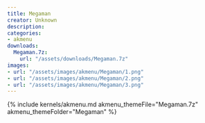```yaml
---
title: Megaman
creator: Unknown
description: 
categories:
- akmenu
downloads:
  Megaman.7z:
    url: "/assets/downloads/Megaman.7z"
images:
- url: "/assets/images/akmenu/Megaman/1.png"
- url: "/assets/images/akmenu/Megaman/2.png"
- url: "/assets/images/akmenu/Megaman/3.png"
---
```


{% include kernels/akmenu.md akmenu_themeFile="Megaman.7z" akmenu_themeFolder="Megaman" %}
